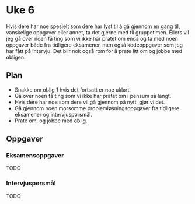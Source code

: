 # Uke 6

Hvis dere har noe spesielt som dere har lyst til å gå gjennom en gang til, vanskelige oppgaver eller annet, ta det gjerne med til gruppetimen. Ellers vil jeg gå over noen få ting som vi ikke har pratet om enda og ta med noen oppgaver både fra tidligere eksamener, men også kodeoppgaver som jeg har fått på intervju. Det blir nok også rom for å prate litt om og jobbe med obligen.

## Plan

* Snakke om oblig 1 hvis det fortsatt er noe uklart.
* Gå over noen få ting som vi ikke har pratet om i pensum så langt.
* Hvis dere har noe som dere vil gå gjennom på nytt, gjør vi det.
* Gå gjennom noen morsomme problemløsningsoppgaver fra tidligere eksamener og intervjuspørsmål.
* Prate om, og jobbe med oblig.


## Oppgaver

### Eksamensoppgaver

TODO

### Intervjuspørsmål

TODO
